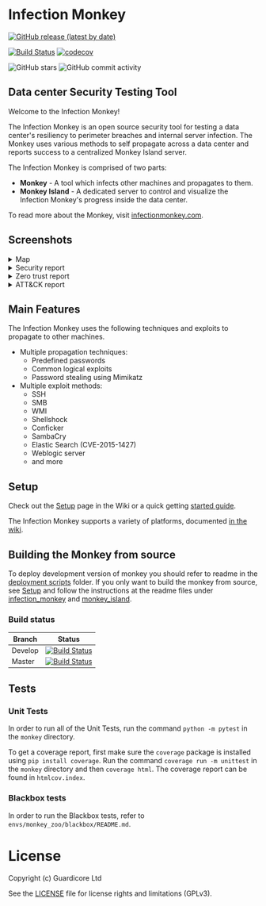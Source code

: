 # Infection Monkey
[![GitHub release (latest by date)](https://img.shields.io/github/v/release/guardicore/monkey)](https://github.com/guardicore/monkey/releases)

[![Build Status](https://travis-ci.com/guardicore/monkey.svg?branch=develop)](https://travis-ci.com/guardicore/monkey)
[![codecov](https://codecov.io/gh/guardicore/monkey/branch/develop/graph/badge.svg)](https://codecov.io/gh/guardicore/monkey)

![GitHub stars](https://img.shields.io/github/stars/guardicore/monkey)
![GitHub commit activity](https://img.shields.io/github/commit-activity/m/guardicore/monkey)

## Data center Security Testing Tool

Welcome to the Infection Monkey! 

The Infection Monkey is an open source security tool for testing a data center's resiliency to perimeter breaches and internal server infection. The Monkey uses various methods to self propagate across a data center and reports success to a centralized Monkey Island server.

The Infection Monkey is comprised of two parts:

* **Monkey** - A tool which infects other machines and propagates to them.
* **Monkey Island** - A dedicated server to control and visualize the Infection Monkey's progress inside the data center.

To read more about the Monkey, visit [infectionmonkey.com](https://infectionmonkey.com). 

## Screenshots
<details>
<summary>Map</summary>
<img src=".github/map-full.png"  width="800" height="600">
<br>
</details>

<details>
<summary>Security report</summary>
<img src=".github/security-report.png"  width="800" height="500">
<br>
</details>

<details>
<summary>Zero trust report</summary>
<img src=".github/zero-trust-report.png"  width="800" height="500">
<br>
</details>

<details>
<summary>ATT&CK report</summary>
<img src=".github/attack-report.png"  width="900" height="400">
<br>
</details>

## Main Features

The Infection Monkey uses the following techniques and exploits to propagate to other machines.

* Multiple propagation techniques:
  * Predefined passwords
  * Common logical exploits
  * Password stealing using Mimikatz
* Multiple exploit methods:
  * SSH
  * SMB
  * WMI
  * Shellshock
  * Conficker
  * SambaCry
  * Elastic Search (CVE-2015-1427)
  * Weblogic server
  * and more

## Setup
Check out the [Setup](https://github.com/guardicore/monkey/wiki/setup) page in the Wiki or a quick getting [started guide](https://www.guardicore.com/infectionmonkey/wt/).

The Infection Monkey supports a variety of platforms, documented [in the wiki](https://github.com/guardicore/monkey/wiki/OS-compatibility).

## Building the Monkey from source
To deploy development version of monkey you should refer to readme in the [deployment scripts](deployment_scripts) folder.
If you only want to build the monkey from source, see [Setup](https://github.com/guardicore/monkey/wiki/Setup#compile-it-yourself)
and follow the instructions at the readme files under [infection_monkey](monkey/infection_monkey) and [monkey_island](monkey/monkey_island). 

### Build status
| Branch | Status |
| ------ | :----: |
| Develop | [![Build Status](https://travis-ci.com/guardicore/monkey.svg?branch=develop)](https://travis-ci.com/guardicore/monkey) |
| Master | [![Build Status](https://travis-ci.com/guardicore/monkey.svg?branch=master)](https://travis-ci.com/guardicore/monkey) | 

## Tests

### Unit Tests

In order to run all of the Unit Tests, run the command `python -m pytest` in the `monkey` directory. 

To get a coverage report, first make sure the `coverage` package is installed using `pip install coverage`. Run the command 
`coverage run -m unittest` in the `monkey` directory and then `coverage html`. The coverage report can be found in 
`htmlcov.index`.  

### Blackbox tests

In order to run the Blackbox tests, refer to `envs/monkey_zoo/blackbox/README.md`. 

# License

Copyright (c) Guardicore Ltd

See the [LICENSE](LICENSE) file for license rights and limitations (GPLv3).
